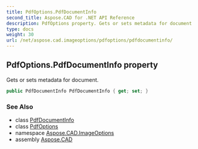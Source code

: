 ```yaml
---
title: PdfOptions.PdfDocumentInfo
second_title: Aspose.CAD for .NET API Reference
description: PdfOptions property. Gets or sets metadata for document
type: docs
weight: 30
url: /net/aspose.cad.imageoptions/pdfoptions/pdfdocumentinfo/
---
```

## PdfOptions.PdfDocumentInfo property

Gets or sets metadata for document.

```csharp
public PdfDocumentInfo PdfDocumentInfo { get; set; }
```

### See Also

* class [PdfDocumentInfo](../../../aspose.cad.fileformats.pdf/pdfdocumentinfo/)
* class [PdfOptions](../)
* namespace [Aspose.CAD.ImageOptions](../../pdfoptions/)
* assembly [Aspose.CAD](../../../)


